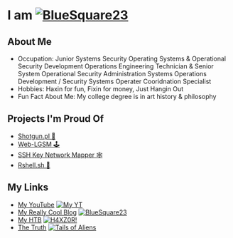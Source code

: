 # I am [![BlueSquare23](https://johnlradford.io/blog/wp-content/uploads/2018/09/cropped-BlueSquare-1-32x32.jpg)](https://bluesquare23.sh/BlueSquare23 "BlueSquare23")

## About Me 
* Occupation: Junior Systems Security Operating Systems & Operational Security Development Operations Engineering Technician & Senior System Operational Security Administration Systems Operations Development / Security Systems Operater Cooridnation Specialist
* Hobbies: Haxin for fun, Fixin for money, Just Hangin Out
* Fun Fact About Me: My college degree is in art history & philosophy

## Projects I'm Proud Of
* [Shotgun.pl 🔫](https://github.com/BlueSquare23/Learning_Perl/tree/master/MiscPerlScripts/shotgun "Its a shotgun, it shoots holes in files.")
* [Web-LGSM 🕹️](https://github.com/BlueSquare23/web-lgsm "A simple interactive web interface to wrap the LGSM project.")
* [SSH Key Network Mapper 🕸️](https://bluesquare23.sh/ssh-map "This script is meant to help map (enumerate) ssh key networks.")
* [Rshell.sh 🐚](https://bluesquare23.sh/Rshell.sh "Reverse Shell Payload Generator")

## My Links
* [My YouTube](https://www.youtube.com/channel/UCU9dq3widkIqXD40yQsawtA "My YouTube") [![My YT](https://www.youtube.com/favicon.ico)](https://www.bluesquare23.sh/YT)
* [My Really Cool Blog](https://johnlradford.io/blog "johnlradford.io") [![BlueSquare23](https://johnlradford.io/favicon.ico)](https://johnlradford.io/blog)
* [My HTB](https://www.bluesquare23.sh/htb.html) [![H4XZ0R!](https://www.hackthebox.com/images/landingv3/favicon.png)](https://www.bluesquare23.sh/htb.html)
* [The Truth](https://tailiens.com/ "Secret Link") [![Tails of Aliens](https://tailiens.com/favicon.ico)](https://tailiens.com)

